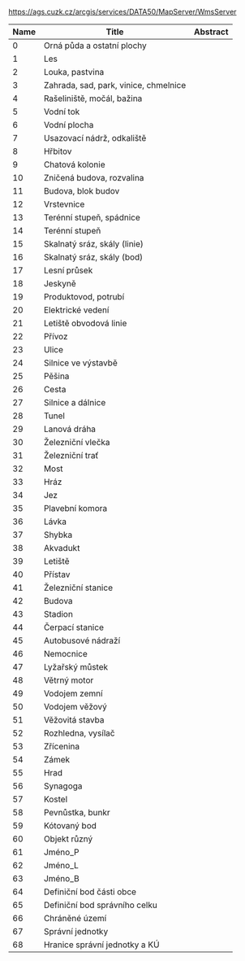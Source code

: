 https://ags.cuzk.cz/arcgis/services/DATA50/MapServer/WmsServer

|Name|Title|Abstract|
|--|--|--|
|0|Orná půda a ostatní plochy||
|1|Les||
|2|Louka, pastvina||
|3|Zahrada, sad, park, vinice, chmelnice||
|4|Rašeliniště, močál, bažina||
|5|Vodní tok||
|6|Vodní plocha||
|7|Usazovací nádrž, odkaliště||
|8|Hřbitov||
|9|Chatová kolonie||
|10|Zničená budova, rozvalina||
|11|Budova, blok budov||
|12|Vrstevnice||
|13|Terénní stupeň, spádnice||
|14|Terénní stupeň||
|15|Skalnatý sráz, skály (linie)||
|16|Skalnatý sráz, skály (bod)||
|17|Lesní průsek||
|18|Jeskyně||
|19|Produktovod, potrubí||
|20|Elektrické vedení||
|21|Letiště obvodová linie||
|22|Přívoz||
|23|Ulice||
|24|Silnice ve výstavbě||
|25|Pěšina||
|26|Cesta||
|27|Silnice a dálnice||
|28|Tunel||
|29|Lanová dráha||
|30|Železniční vlečka||
|31|Železniční trať||
|32|Most||
|33|Hráz||
|34|Jez||
|35|Plavební komora||
|36|Lávka||
|37|Shybka||
|38|Akvadukt||
|39|Letiště||
|40|Přístav||
|41|Železniční stanice||
|42|Budova||
|43|Stadion||
|44|Čerpací stanice||
|45|Autobusové nádraží||
|46|Nemocnice||
|47|Lyžařský můstek||
|48|Větrný motor||
|49|Vodojem zemní||
|50|Vodojem věžový||
|51|Věžovitá stavba||
|52|Rozhledna, vysílač||
|53|Zřícenina||
|54|Zámek||
|55|Hrad||
|56|Synagoga||
|57|Kostel||
|58|Pevnůstka, bunkr||
|59|Kótovaný bod||
|60|Objekt různý||
|61|Jméno_P||
|62|Jméno_L||
|63|Jméno_B||
|64|Definiční bod části obce||
|65|Definiční bod správního celku||
|66|Chráněné území||
|67|Správní jednotky||
|68|Hranice správní jednotky a KÚ||
